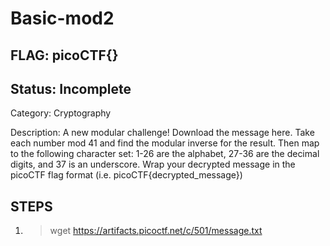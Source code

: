 # Basic-mod2

## FLAG: picoCTF{}

## Status: Incomplete

Category: Cryptography

Description: A new modular challenge!
Download the message here.
Take each number mod 41 and find the modular inverse for the result. Then map to the following character set: 1-26 are the alphabet, 27-36 are the decimal digits, and 37 is an underscore.
Wrap your decrypted message in the picoCTF flag format (i.e. picoCTF{decrypted_message})

## STEPS

1. > wget <https://artifacts.picoctf.net/c/501/message.txt>
